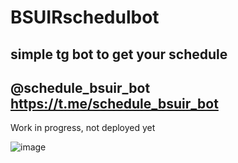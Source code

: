 # BSUIRschedulbot
simple tg bot to get your schedule
-------------------------------
@schedule_bsuir_bot
https://t.me/schedule_bsuir_bot
-------------------------------

Work in progress, not deployed yet

![image](https://user-images.githubusercontent.com/71739328/192776106-79abae95-837b-464f-be5d-fc5721f3b7c6.png)
